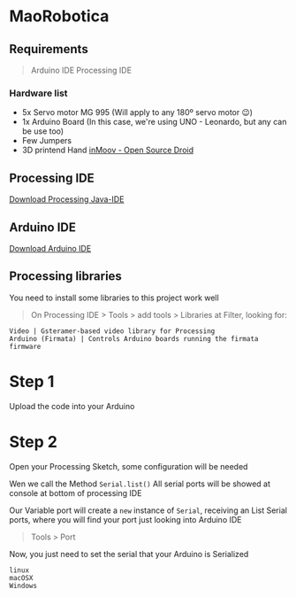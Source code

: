 # MaoRobotica

## Requirements
> Arduino IDE
> Processing IDE
### Hardware list
- 5x Servo motor MG 995 (Will apply to any 180º servo motor 😉)
- 1x Arduino Board (In this case, we're using UNO - Leonardo, but any can be use too)
- Few Jumpers
- 3D printend Hand [inMoov - Open Source Droid](http://inmoov.fr/hand-and-forarm/)

## Processing IDE
[Download Processing Java-IDE](https://processing.org/download/)

## Arduino IDE
[Download Arduino IDE](https://www.arduino.cc/en/Main/Software)

## Processing libraries
You need to install some libraries to this project work well

>  On Processing IDE > Tools > add tools > Libraries
at Filter, looking for:

```
Video | Gsteramer-based video library for Processing 
Arduino (Firmata) | Controls Arduino boards running the firmata firmware

```

# Step 1

Upload the code into your Arduino

# Step 2

Open your Processing Sketch, some configuration will be needed

Wen we call the Method ```Serial.list()``` All serial ports will be showed at console at bottom of processing IDE

Our Variable port will create a ```new``` instance of ```Serial```,  receiving an List Serial ports, where you will find your port just looking into Arduino IDE

> Tools > Port

Now, you just need to set the serial that your Arduino is Serialized 

```
linux 
macOSX
Windows
```
